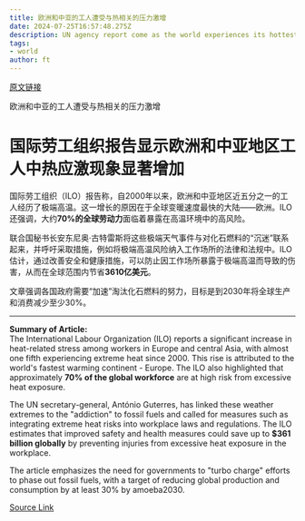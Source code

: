 ```yaml
---
title: 欧洲和中亚的工人遭受与热相关的压力激增
date: 2024-07-25T16:57:48.275Z
description: UN agency report come as the world experiences its hottest days on record
tags: 
- world
author: ft
---
```


[原文链接](https://ft.com/content/f5deaa2d-3ad1-4087-8b1b-0a16445bbca4)

欧洲和中亚的工人遭受与热相关的压力激增

# 国际劳工组织报告显示欧洲和中亚地区工人中热应激现象显著增加

国际劳工组织（ILO）报告称，自2000年以来，欧洲和中亚地区近五分之一的工人经历了极端高温。这一增长的原因在于全球变暖速度最快的大陆——欧洲。ILO还强调，大约**70%的全球劳动力**面临着暴露在高温环境中的高风险。

联合国秘书长安东尼奥·古特雷斯将这些极端天气事件与对化石燃料的“沉迷”联系起来，并呼吁采取措施，例如将极端高温风险纳入工作场所的法律和法规中。ILO估计，通过改善安全和健康措施，可以防止因工作场所暴露于极端高温而导致的伤害，从而在全球范围内节省**3610亿美元**。

文章强调各国政府需要“加速”淘汰化石燃料的努力，目标是到2030年将全球生产和消费减少至少30%。

---

 **Summary of Article:**  
The International Labour Organization (ILO) reports a significant increase in heat-related stress among workers in Europe and central Asia, with almost one fifth experiencing extreme heat since 2000. This rise is attributed to the world's fastest warming continent - Europe. The ILO also highlighted that approximately **70% of the global workforce** are at high risk from excessive heat exposure.

The UN secretary-general, António Guterres, has linked these weather extremes to the "addiction" to fossil fuels and called for measures such as integrating extreme heat risks into workplace laws and regulations. The ILO estimates that improved safety and health measures could save up to **$361 billion globally** by preventing injuries from excessive heat exposure in the workplace.

The article emphasizes the need for governments to "turbo charge" efforts to phase out fossil fuels, with a target of reducing global production and consumption by at least 30% by amoeba2030.

[Source Link](https://ft.com/content/f5deaa2d-3ad1-4087-8b1b-0a16445bbca4)

